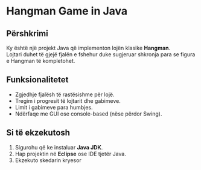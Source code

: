 # Hangman Game in Java

## Përshkrimi
Ky është një projekt Java që implementon lojën klasike **Hangman**.  
Lojtari duhet të gjejë fjalën e fshehur duke sugjeruar shkronja para se figura e Hangman të kompletohet.

## Funksionalitetet
- Zgjedhje fjalësh të rastësishme për lojë.  
- Tregim i progresit të lojtarit dhe gabimeve.  
- Limit i gabimeve para humbjes.  
- Ndërfaqe me GUI ose console-based (nëse përdor Swing).  

## Si të ekzekutosh
1. Sigurohu që ke instaluar **Java JDK**.  
2. Hap projektin në **Eclipse** ose IDE tjetër Java.  
3. Ekzekuto skedarin kryesor
